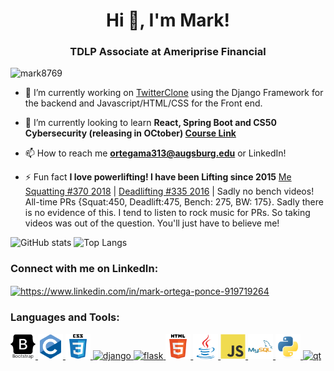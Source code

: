 <h1 align="center">Hi 👋, I'm Mark!</h1>
<h3 align="center">TDLP Associate at Ameriprise Financial</h3> 

<p align="left"> <img src="https://komarev.com/ghpvc/?username=mark8769&label=Profile%20views&color=0e75b6&style=flat" alt="mark8769" /> </p>

- 🔭 I’m currently working on [TwitterClone](https://github.com/mark8769/TwitterClone) using the Django Framework for the backend and Javascript/HTML/CSS for the Front end.

- 🌱 I’m currently looking to learn **React, Spring Boot and CS50 Cybersecurity (releasing in OCtober) [Course Link](https://cs50.harvard.edu/cybersecurity/2023/)**

- 📫 How to reach me **ortegama313@augsburg.edu** or LinkedIn!

- ⚡ Fun fact **I love powerlifting! I have been Lifting since 2015** [Me Squatting #370 2018](https://www.youtube.com/shorts/LTcXLaOmMfg) | [Deadlifting #335 2016](https://www.youtube.com/watch?v=V4s-DJn9mTU) | Sadly no bench videos! All-time PRs {Squat:450, Deadlift:475, Bench: 275, BW: 175}. Sadly there is no evidence of this. I tend to listen to rock music for PRs. So taking videos was out of the question. You'll just have to believe me!


![GitHub stats](https://github-readme-stats.vercel.app/api?username=mark8769&&count_private=true&show_icons=true&theme=transparent)
![Top Langs](https://github-readme-stats.vercel.app/api/top-langs/?username=mark8769&langs_count=10&&hide_progress=true&layout=compact&theme=transparent)

<h3 align="left">Connect with me on LinkedIn:</h3>
<p align="left">
<a href="https://www.linkedin.com/in/mark-ortega-ponce-919719264" target="blank"><img align="center" src="https://raw.githubusercontent.com/rahuldkjain/github-profile-readme-generator/master/src/images/icons/Social/linked-in-alt.svg" alt="https://www.linkedin.com/in/mark-ortega-ponce-919719264" height="30" width="40" /></a>
</p>

<h3 align="left">Languages and Tools:</h3>
<p align="left"> <a href="https://getbootstrap.com" target="_blank" rel="noreferrer"> <img src="https://raw.githubusercontent.com/devicons/devicon/master/icons/bootstrap/bootstrap-plain-wordmark.svg" alt="bootstrap" width="40" height="40"/> </a> <a href="https://www.cprogramming.com/" target="_blank" rel="noreferrer"> <img src="https://raw.githubusercontent.com/devicons/devicon/master/icons/c/c-original.svg" alt="c" width="40" height="40"/> </a> <a href="https://www.w3schools.com/css/" target="_blank" rel="noreferrer"> <img src="https://raw.githubusercontent.com/devicons/devicon/master/icons/css3/css3-original-wordmark.svg" alt="css3" width="40" height="40"/> </a> <a href="https://www.djangoproject.com/" target="_blank" rel="noreferrer"> <img src="https://cdn.worldvectorlogo.com/logos/django.svg" alt="django" width="40" height="40"/> </a> <a href="https://flask.palletsprojects.com/" target="_blank" rel="noreferrer"> <img src="https://www.vectorlogo.zone/logos/pocoo_flask/pocoo_flask-icon.svg" alt="flask" width="40" height="40"/> </a> <a href="https://www.w3.org/html/" target="_blank" rel="noreferrer"> <img src="https://raw.githubusercontent.com/devicons/devicon/master/icons/html5/html5-original-wordmark.svg" alt="html5" width="40" height="40"/> </a> <a href="https://www.java.com" target="_blank" rel="noreferrer"> <img src="https://raw.githubusercontent.com/devicons/devicon/master/icons/java/java-original.svg" alt="java" width="40" height="40"/> </a> <a href="https://developer.mozilla.org/en-US/docs/Web/JavaScript" target="_blank" rel="noreferrer"> <img src="https://raw.githubusercontent.com/devicons/devicon/master/icons/javascript/javascript-original.svg" alt="javascript" width="40" height="40"/> </a> <a href="https://www.mysql.com/" target="_blank" rel="noreferrer"> <img src="https://raw.githubusercontent.com/devicons/devicon/master/icons/mysql/mysql-original-wordmark.svg" alt="mysql" width="40" height="40"/> </a> <a href="https://www.python.org" target="_blank" rel="noreferrer"> <img src="https://raw.githubusercontent.com/devicons/devicon/master/icons/python/python-original.svg" alt="python" width="40" height="40"/> </a> <a href="https://www.qt.io/" target="_blank" rel="noreferrer"> <img src="https://upload.wikimedia.org/wikipedia/commons/0/0b/Qt_logo_2016.svg" alt="qt" width="40" height="40"/> </a> </p>
